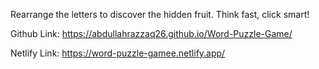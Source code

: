 Rearrange the letters to discover the hidden fruit. Think fast, click smart!

Github Link: https://abdullahrazzaq26.github.io/Word-Puzzle-Game/

Netlify Link: https://word-puzzle-gamee.netlify.app/
